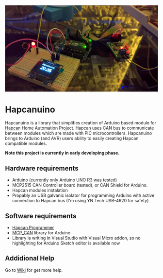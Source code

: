 ![Hapcanuino](img/hapcanuino-banner.jpg)

# Hapcanuino
Hapcanuino is a library that simplifies creation of Arduino based module for [Hapcan](http://hapcan.com/) Home Automation Project.
Hapcan uses CAN bus to communicate between modules which are made with PIC microcontrollers. Hapcanuino brings to Arduino (and AVR) users ability to easily creating Hapcan compatible modules.

**Note this project is currently in early developing phase.**

## Hardware requirements
- Arduino (currently only Arduino UNO R3 was tested)
- MCP2515 CAN Controller board (tested), or CAN Shield for Arduino.
- Hapcan modules instalation
- Propably an USB galvanic isolator for programming Arduino with active connection to Hapcan bus (I'm using YN Tech USB-4620 for safety)

## Software requirements
- [Hapcan Programmer](http://hapcan.com/software/hap/)
- [MCP_CAN](https://github.com/coryjfowler/MCP_CAN_lib) library for Arduino
- Library is writing in Visual Studio with Visual Micro addon, so no highlighting for Arduino Sketch editor is available now

## Addidional Help
Go to [Wiki](https://github.com/Onixarts/Hapcanuino/wiki) for get more help.
